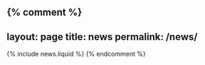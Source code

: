 {% comment %}
---
layout: page
title: news
permalink: /news/
---

{% include news.liquid %}
{% endcomment %}
